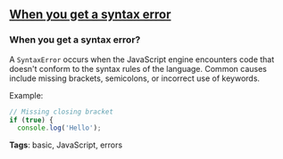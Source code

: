 ## [When you get a syntax error](#when-you-get-a-syntax-error)

### When you get a syntax error?

A `SyntaxError` occurs when the JavaScript engine encounters code that doesn't conform to the syntax rules of the language. Common causes include missing brackets, semicolons, or incorrect use of keywords.

Example:

```javascript
// Missing closing bracket
if (true) {
  console.log('Hello');
```

**Tags**: basic, JavaScript, errors


